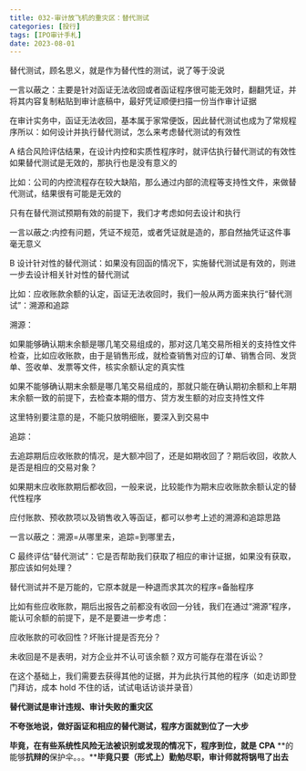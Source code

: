 ```yaml
---
title: 032-审计放飞机的重灾区：替代测试
categories: [投行]
tags: [IPO审计手札]
date: 2023-08-01
---
```


替代测试，顾名思义，就是作为替代性的测试，说了等于没说

一言以蔽之：主要是针对函证无法收回或者函证程序很可能无效时，翻翻凭证，并将其内容复制粘贴到审计底稿中，最好凭证顺便扫描一份当作审计证据

在审计实务中，函证无法收回，基本属于家常便饭，因此替代测试也成为了常规程序所以：如何设计并执行替代测试，怎么来考虑替代测试的有效性

A 结合风险评估结果，在设计内控和实质性程序时，就评估执行替代测试的有效性如果替代测试是无效的，那执行也是没有意义的

比如：公司的内控流程存在较大缺陷，那么通过内部的流程等支持性文件，来做替代测试，结果很有可能是无效的

只有在替代测试预期有效的前提下，我们才考虑如何去设计和执行

一言以蔽之:内控有问题，凭证不规范，或者凭证就是造的，那自然抽凭证这件事毫无意义

B 设计针对性的替代测试：如果没有回函的情况下，实施替代测试是有效的，则进一步去设计相关针对性的替代测试

比如：应收账款余额的认定，函证无法收回时，我们一般从两方面来执行“替代测试”：溯源和追踪

溯源：

如果能够确认期末余额是哪几笔交易组成的，那对这几笔交易所相关的支持性文件检查，比如应收账款，由于是销售形成，就检查销售对应的订单、销售合同、发货单、签收单、发票等文件，核实余额认定的真实性

如果不能够确认期末余额是哪几笔交易组成的，那就只能在确认期初余额和上年期末余额一致的前提下，去检查本期的借方、贷方发生额的对应支持性文件

这里特别要注意的是，不能只放明细账，要深入到交易中

追踪：

去追踪期后应收账款的情况，是大额冲回了，还是如期收回了？期后收回，收款人是否是相应的交易对象？

  

如果期末应收账款期后都收回，一般来说，比较能作为期末应收账款余额认定的替代性程序

应付账款、预收款项以及销售收入等函证，都可以参考上述的溯源和追踪思路

一言以蔽之：溯源=从哪里来，追踪=到哪里去，

C 最终评估“替代测试”：它是否帮助我们获取了相应的审计证据，如果没有获取，那应该如何处理？

替代测试并不是万能的，它原本就是一种退而求其次的程序=备胎程序

比如有些应收账款，期后出报告之前都没有收回一分钱，我们在通过“溯源”程序，能认可余额的前提下，是不是要进一步考虑：

应收账款的可收回性？坏账计提是否充分？

未收回是不是表明，对方企业并不认可该余额？双方可能存在潜在诉讼？

在这个基础上，我们需要去获得其他的证据，并为此执行其他的程序（如走访即登门拜访，成本 hold 不住的话，试试电话访谈并录音）

**替代测试是****审计违规、审计失败****的重灾区**

**不夸张地说，做好函证和相应的替代测试，程序方面就到位了一大步**

**毕竟，在有些系统性风险无法被识别或发现的情况下，****程序到位****，就是** **CPA** **的能够****抗辩的****保护伞。。。****毕竟只要（形式上）勤勉尽职，审计师就将锅甩了出去**
